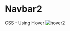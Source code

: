 # Navbar2
CSS - Using Hover
![hover2](https://user-images.githubusercontent.com/66617748/160815877-6d7d89b9-9b29-4856-af64-df30a278db90.jpg)
